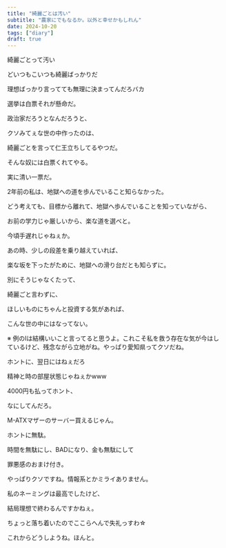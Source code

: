 ```yaml
---
title: "綺麗ごとは汚い"
subtitle: "農家にでもなるか。以外と幸せかもしれん"
date: 2024-10-20
tags: ["diary"]
draft: true
---
```


綺麗ごとって汚い

どいつもこいつも綺麗ばっかりだ

理想ばっかり言ってても無理に決まってんだろバカ

選挙は白票それが懸命だ。

政治家だろうとなんだろうと、

クソみてぇな世の中作ったのは、

綺麗ごとを言って仁王立ちしてるやつだ。

そんな奴には白票くれてやる。

実に清い一票だ。

2年前の私は、地獄への道を歩んでいること知らなかった。

どう考えても、目標から離れて、地獄へ歩んでいることを知っていながら、

お前の学力じゃ厳しいから、楽な道を選べと。

今頃手遅れじゃねぇか。

あの時、少しの段差を乗り越えていれば、

楽な坂を下ったがために、地獄への滑り台だとも知らずに。

別にそうじゃなくたって、

綺麗ごと言わずに、

ほしいものにちゃんと投資する気があれば、

こんな世の中にはなってない。

※ 例のIは結構いいこと言ってると思うよ。これこそ私を救う存在な気が今はしているけど、残念ながら立地がね。やっぱり愛知県ってクソだね。

ホントに、翌日にはねぇだろ

精神と時の部屋状態じゃねぇかwww

4000円も払ってホント、

なにしてんだろ。

M-ATXマザーのサーバー買えるじゃん。

ホントに無駄。

時間を無駄にし、BADになり、金も無駄にして

罪悪感のおまけ付き。

やっぱりクソですね。情報系とかミライありません。

私のネーミングは最高でしたけど、

結局理想で終わるんですかねぇ。

ちょっと落ち着いたのでここらへんで失礼っすわ☆

これからどうしようね。ほんと。
